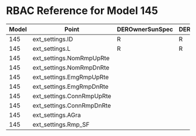 # RBAC Reference for Model 145

| Model | Point | DEROwnerSunSpec | DERInstallerSunSpec | DERVendorSunSpec | ServiceProviderSunSpec | GridOperatorSunSpec |
|-------|-------|------------------|---------------------|------------------|------------------------|---------------------|
| 145 | ext_settings.ID | R | R | R | R | R |
| 145 | ext_settings.L | R | R | R | R | R |
| 145 | ext_settings.NomRmpUpRte |  |  |  |  |  |
| 145 | ext_settings.NomRmpDnRte |  |  |  |  |  |
| 145 | ext_settings.EmgRmpUpRte |  |  |  |  |  |
| 145 | ext_settings.EmgRmpDnRte |  |  |  |  |  |
| 145 | ext_settings.ConnRmpUpRte |  |  |  |  |  |
| 145 | ext_settings.ConnRmpDnRte |  |  |  |  |  |
| 145 | ext_settings.AGra |  |  |  |  |  |
| 145 | ext_settings.Rmp_SF |  |  |  |  |  |
